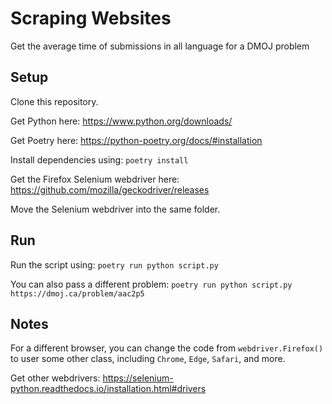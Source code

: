 # Scraping Websites

Get the average time of submissions in all language for a DMOJ problem

## Setup

Clone this repository.

Get Python here: https://www.python.org/downloads/

Get Poetry here: https://python-poetry.org/docs/#installation

Install dependencies using: `poetry install`

Get the Firefox Selenium webdriver here: https://github.com/mozilla/geckodriver/releases

Move the Selenium webdriver into the same folder.

## Run

Run the script using: `poetry run python script.py`

You can also pass a different problem: `poetry run python script.py https://dmoj.ca/problem/aac2p5`

## Notes

For a different browser, you can change the code from `webdriver.Firefox()` to
user some other class, including `Chrome`, `Edge`, `Safari`, and more.

Get other webdrivers: https://selenium-python.readthedocs.io/installation.html#drivers
